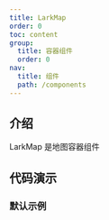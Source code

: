 ```yaml
---
title: LarkMap
order: 0
toc: content
group:
  title: 容器组件
  order: 0
nav:
  title: 组件
  path: /components
---
```


## 介绍

LarkMap 是地图容器组件

## 代码演示

### 默认示例

<code src="./demo/default.tsx"></code>

<API></API>
